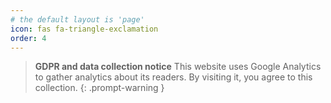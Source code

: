 ```yaml
---
# the default layout is 'page'
icon: fas fa-triangle-exclamation
order: 4
---
```


> **GDPR and data collection notice** This website uses Google Analytics to gather analytics about its readers. By visiting it, you agree to this collection.
{: .prompt-warning }